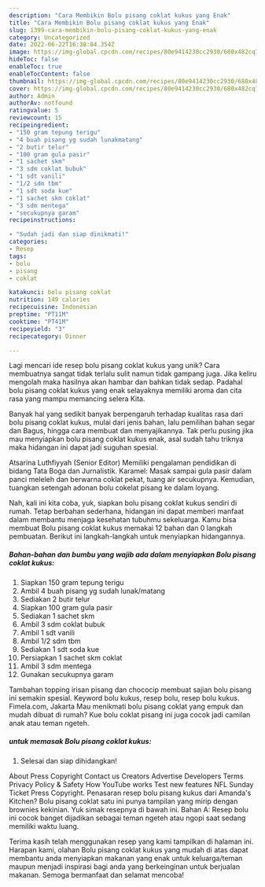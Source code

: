 ```yaml
---
description: "Cara Membikin Bolu pisang coklat kukus yang Enak"
title: "Cara Membikin Bolu pisang coklat kukus yang Enak"
slug: 1399-cara-membikin-bolu-pisang-coklat-kukus-yang-enak
category: Uncategorized
date: 2022-06-22T16:38:04.354Z
image: https://img-global.cpcdn.com/recipes/80e9414230cc2930/680x482cq70/bolu-pisang-coklat-kukus-foto-resep-utama.jpg
hideToc: false
enableToc: true
enableTocContent: false
thumbnail: https://img-global.cpcdn.com/recipes/80e9414230cc2930/680x482cq70/bolu-pisang-coklat-kukus-foto-resep-utama.jpg
cover: https://img-global.cpcdn.com/recipes/80e9414230cc2930/680x482cq70/bolu-pisang-coklat-kukus-foto-resep-utama.jpg
author: Admin
authorAv: notfound
ratingvalue: 5
reviewcount: 15
recipeingredient:
- "150 gram tepung terigu"
- "4 buah pisang yg sudah lunakmatang"
- "2 butir telur"
- "100 gram gula pasir"
- "1 sachet skm"
- "3 sdm coklat bubuk"
- "1 sdt vanili"
- "1/2 sdm tbm"
- "1 sdt soda kue"
- "1 sachet skm coklat"
- "3 sdm mentega"
- "secukupnya garam"
recipeinstructions:

- "Sudah jadi dan siap dinikmati!"
categories:
- Resep
tags:
- bolu
- pisang
- coklat

katakunci: bolu pisang coklat 
nutrition: 149 calories
recipecuisine: Indonesian
preptime: "PT11M"
cooktime: "PT41M"
recipeyield: "3"
recipecategory: Dinner

---
```





Lagi mencari ide resep bolu pisang coklat kukus yang unik? Cara membuatnya sangat tidak terlalu sulit namun tidak gampang juga. Jika keliru mengolah maka hasilnya akan hambar dan bahkan tidak sedap. Padahal bolu pisang coklat kukus yang enak selayaknya memiliki aroma dan cita rasa yang mampu memancing selera Kita.





Banyak hal yang sedikit banyak berpengaruh terhadap kualitas rasa dari bolu pisang coklat kukus, mulai dari jenis bahan, lalu pemilihan bahan segar dan Bagus, hingga cara membuat dan menyajikannya. Tak perlu pusing jika mau menyiapkan bolu pisang coklat kukus enak,      asal sudah tahu triknya maka hidangan ini dapat jadi suguhan spesial.














Atsarina Luthfiyyah (Senior Editor) Memiliki pengalaman pendidikan di bidang Tata Boga dan Jurnalistik. Karamel: Masak sampai gula pasir dalam panci meleleh dan berwarna coklat pekat, tuang air secukupnya. Kemudian, tuangkan setengah adonan bolu cokelat pisang ke dalam loyang.






Nah, kali ini kita coba, yuk, siapkan bolu pisang coklat kukus sendiri di rumah. Tetap berbahan sederhana, hidangan ini dapat memberi manfaat dalam membantu menjaga kesehatan tubuhmu sekeluarga. Kamu bisa membuat Bolu pisang coklat kukus memakai 12 bahan dan 0 langkah pembuatan. Berikut ini langkah-langkah untuk menyiapkan hidangannya.

<!--inarticleads1-->

##### Bahan-bahan dan bumbu yang wajib ada dalam menyiapkan Bolu pisang coklat kukus:

1. Siapkan 150 gram tepung terigu
1. Ambil 4 buah pisang yg sudah lunak/matang
1. Sediakan 2 butir telur
1. Siapkan 100 gram gula pasir
1. Sediakan 1 sachet skm
1. Ambil 3 sdm coklat bubuk
1. Ambil 1 sdt vanili
1. Ambil 1/2 sdm tbm
1. Sediakan 1 sdt soda kue
1. Persiapkan 1 sachet skm coklat
1. Ambil 3 sdm mentega
1. Gunakan secukupnya garam


Tambahan topping irisan pisang dan chococip membuat sajian bolu pisang ini semakin spesial. Keyword bolu kukus, resep bolu, resep bolu kukus. Fimela.com, Jakarta Mau menikmati bolu pisang coklat yang empuk dan mudah dibuat di rumah? Kue bolu coklat pisang ini juga cocok jadi camilan anak atau teman ngeteh. 

<!--inarticleads2-->

#####  untuk memasak Bolu pisang coklat kukus:


1. Selesai dan siap dihidangkan!

About Press Copyright Contact us Creators Advertise Developers Terms Privacy Policy &amp; Safety How YouTube works Test new features NFL Sunday Ticket Press Copyright. Penasaran resep bolu pisang kukus dari Amanda&#39;s Kitchen? Bolu pisang coklat satu ini punya tampilan yang mirip dengan brownies kekinian. Yuk simak resepnya di bawah ini. Bahan A: Resep bolu ini cocok banget dijadikan sebagai teman ngeteh atau ngopi saat sedang memiliki waktu luang. 

Terima kasih telah menggunakan resep yang kami tampilkan di halaman ini. Harapan kami, olahan Bolu pisang coklat kukus yang mudah di atas dapat membantu anda menyiapkan makanan yang enak untuk keluarga/teman maupun menjadi inspirasi bagi anda yang berkeinginan untuk berjualan makanan. Semoga bermanfaat dan selamat mencoba!
